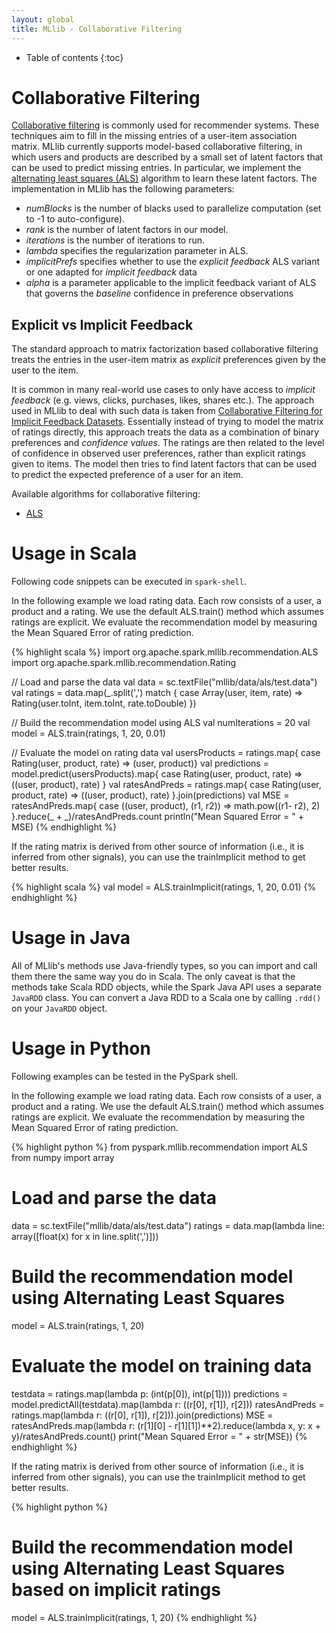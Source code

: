 ```yaml
---
layout: global
title: MLlib - Collaborative Filtering 
---
```


* Table of contents
{:toc}

# Collaborative Filtering 

[Collaborative filtering](http://en.wikipedia.org/wiki/Recommender_system#Collaborative_filtering)
is commonly used for recommender systems.  These techniques aim to fill in the
missing entries of a user-item association matrix.  MLlib currently supports
model-based collaborative filtering, in which users and products are described
by a small set of latent factors that can be used to predict missing entries.
In particular, we implement the [alternating least squares
(ALS)](http://www2.research.att.com/~volinsky/papers/ieeecomputer.pdf)
algorithm to learn these latent factors. The implementation in MLlib has the
following parameters:

* *numBlocks* is the number of blacks used to parallelize computation (set to -1 to auto-configure). 
* *rank* is the number of latent factors in our model.
* *iterations* is the number of iterations to run.
* *lambda* specifies the regularization parameter in ALS.
* *implicitPrefs* specifies whether to use the *explicit feedback* ALS variant or one adapted for *implicit feedback* data
* *alpha* is a parameter applicable to the implicit feedback variant of ALS that governs the *baseline* confidence in preference observations

## Explicit vs Implicit Feedback

The standard approach to matrix factorization based collaborative filtering treats 
the entries in the user-item matrix as *explicit* preferences given by the user to the item.

It is common in many real-world use cases to only have access to *implicit feedback* 
(e.g. views, clicks, purchases, likes, shares etc.). The approach used in MLlib to deal with 
such data is taken from 
[Collaborative Filtering for Implicit Feedback Datasets](http://www2.research.att.com/~yifanhu/PUB/cf.pdf).
Essentially instead of trying to model the matrix of ratings directly, this approach treats the data as 
a combination of binary preferences and *confidence values*. The ratings are then related 
to the level of confidence in observed user preferences, rather than explicit ratings given to items. 
The model then tries to find latent factors that can be used to predict the expected preference of a user
for an item. 

Available algorithms for collaborative filtering: 

* [ALS](api/mllib/index.md#org.apache.spark.mllib.recommendation.ALS)


# Usage in Scala

Following code snippets can be executed in `spark-shell`.

In the following example we load rating data. Each row consists of a user, a product and a rating.
We use the default ALS.train() method which assumes ratings are explicit. We evaluate the recommendation
model by measuring the Mean Squared Error of rating prediction.

{% highlight scala %}
import org.apache.spark.mllib.recommendation.ALS
import org.apache.spark.mllib.recommendation.Rating

// Load and parse the data
val data = sc.textFile("mllib/data/als/test.data")
val ratings = data.map(_.split(',') match {
    case Array(user, item, rate) =>  Rating(user.toInt, item.toInt, rate.toDouble)
})

// Build the recommendation model using ALS
val numIterations = 20
val model = ALS.train(ratings, 1, 20, 0.01)

// Evaluate the model on rating data
val usersProducts = ratings.map{ case Rating(user, product, rate)  => (user, product)}
val predictions = model.predict(usersProducts).map{
    case Rating(user, product, rate) => ((user, product), rate)
}
val ratesAndPreds = ratings.map{
    case Rating(user, product, rate) => ((user, product), rate)
}.join(predictions)
val MSE = ratesAndPreds.map{
    case ((user, product), (r1, r2)) =>  math.pow((r1- r2), 2)
}.reduce(_ + _)/ratesAndPreds.count
println("Mean Squared Error = " + MSE)
{% endhighlight %}

If the rating matrix is derived from other source of information (i.e., it is inferred from
other signals), you can use the trainImplicit method to get better results.

{% highlight scala %}
val model = ALS.trainImplicit(ratings, 1, 20, 0.01)
{% endhighlight %}

# Usage in Java

All of MLlib's methods use Java-friendly types, so you can import and call them there the same
way you do in Scala. The only caveat is that the methods take Scala RDD objects, while the
Spark Java API uses a separate `JavaRDD` class. You can convert a Java RDD to a Scala one by
calling `.rdd()` on your `JavaRDD` object.

# Usage in Python
Following examples can be tested in the PySpark shell.

In the following example we load rating data. Each row consists of a user, a product and a rating.
We use the default ALS.train() method which assumes ratings are explicit. We evaluate the
recommendation by measuring the Mean Squared Error of rating prediction.

{% highlight python %}
from pyspark.mllib.recommendation import ALS
from numpy import array

# Load and parse the data
data = sc.textFile("mllib/data/als/test.data")
ratings = data.map(lambda line: array([float(x) for x in line.split(',')]))

# Build the recommendation model using Alternating Least Squares
model = ALS.train(ratings, 1, 20)

# Evaluate the model on training data
testdata = ratings.map(lambda p: (int(p[0]), int(p[1])))
predictions = model.predictAll(testdata).map(lambda r: ((r[0], r[1]), r[2]))
ratesAndPreds = ratings.map(lambda r: ((r[0], r[1]), r[2])).join(predictions)
MSE = ratesAndPreds.map(lambda r: (r[1][0] - r[1][1])**2).reduce(lambda x, y: x + y)/ratesAndPreds.count()
print("Mean Squared Error = " + str(MSE))
{% endhighlight %}

If the rating matrix is derived from other source of information (i.e., it is inferred from other
signals), you can use the trainImplicit method to get better results.

{% highlight python %}
# Build the recommendation model using Alternating Least Squares based on implicit ratings
model = ALS.trainImplicit(ratings, 1, 20)
{% endhighlight %}
